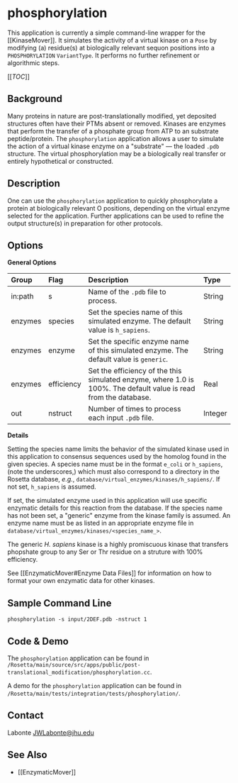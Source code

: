 # phosphorylation

This application is currently a simple command-line wrapper for the [[KinaseMover]]. It simulates the activity of a virtual kinase on a `Pose` by modifying (a) residue(s) at biologically relevant sequon positions into a `PHOSPHORYLATION` `VariantType`. It performs no further refinement or algorithmic steps.

[[_TOC_]]

## Background
Many proteins in nature are post-translationally modified, yet deposited structures often have their PTMs absent or removed. Kinases are enzymes that perform the transfer of a phosphate group from ATP to an substrate peptide/protein. The `phosphorylation` application allows a user to simulate the action of a virtual kinase enzyme on a "substrate" — the loaded `.pdb` structure. The virtual phosphorylation may be a biologically real transfer or entirely hypothetical or constructed.

## Description
One can use the `phosphorylation` application to quickly phosphorylate a protein at biologically relevant O positions, depending on the virtual enzyme selected for the application. Further applications can be used to refine the output structure(s) in preparation for other protocols.

## Options
**General Options**

|**Group**|**Flag**|**Description**|**Type**|
|:-------|:-------|:--------------|:-------|
|in:path|s|Name of the `.pdb` file to process.|String|
|enzymes|species|Set the species name of this simulated enzyme. The default value is `h_sapiens`.|String|
|enzymes|enzyme|Set the specific enzyme name of this simulated enzyme. The default value is `generic`.|String|
|enzymes|efficiency|Set the efficiency of the this simulated enzyme, where 1.0 is 100%. The default value is read from the database.|Real|
|out|nstruct|Number of times to process each input `.pdb` file.|Integer|

**Details**

Setting the species name limits the behavior of the simulated kinase used in this application to consensus sequences used by the homolog found in the given species. A species name must be in the format `e_coli` or `h_sapiens`, (note the underscores,) which must also correspond to a directory in the Rosetta database, _e.g._, `database/virtual_enzymes/kinases/h_sapiens/`. If not set, `h_sapiens` is assumed.

If set, the simulated enzyme used in this application will use specific enzymatic details for this reaction from the database. If the species name has not been set, a "generic" enzyme from the kinase family is assumed. An enzyme name must be as listed in an appropriate enzyme file in `database/virtual_enzymes/kinases/<species_name_>`.

The generic _H. sapiens_ kinase is a highly promiscuous kinase that transfers phopshate group to any Ser or Thr residue on a struture with 100% efficiency.

See [[EnzymaticMover#Enzyme Data Files]] for information on how to format your own enzymatic data for other kinases.

## Sample Command Line
`phosphorylation -s input/2DEF.pdb -nstruct 1`

## Code & Demo
The `phosphorylation` application can be found in `/Rosetta/main/source/src/apps/public/post-translational_modification/phosphorylation.cc`.

A demo for the `phosphorylation` application can be found in `/Rosetta/main/tests/integration/tests/phosphorylation/`.

## Contact
Labonte <JWLabonte@jhu.edu>

## See Also
- [[EnzymaticMover]]
